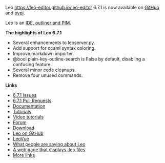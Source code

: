 Leo https://leo-editor.github.io/leo-editor 6.7.1 is now available on
[GitHub](https://github.com/leo-editor/leo-editor/releases) and
[pypi](https://pypi.org/project/leo/).

Leo is an [IDE, outliner and PIM](http://leo-editor.github.io/leo-editor/preface.html).

**The highlights of Leo 6.7.1**

- Several enhancements to leoserver.py.
- Add support for ocaml syntax coloring.
- Improve markdown importer.
- @bool plain-key-outline-search is False by default, disabling a confusing feature.
- Several minor code cleanups.
- Remove four unused commands.

**Links**

- [6.7.1 Issues](https://github.com/leo-editor/leo-editor/issues?q=is%3Aissue+milestone%3A6.7.1+)
- [6.7.1 Pull Requests](https://github.com/leo-editor/leo-editor/pulls?q=is%3Apr+milestone%3A6.7.1)
- [Documentation](http://leo-editor.github.io/leo-editor/leo_toc.html)
- [Tutorials](http://leo-editor.github.io/leo-editor/tutorial.html)
- [Video tutorials](http://leo-editor.github.io/leo-editor/screencasts.html)
- [Forum](http://groups.google.com/group/leo-editor)
- [Download](http://sourceforge.net/projects/leo/files/)
- [Leo on GitHub](https://github.com/leo-editor/leo-editor)
- [LeoVue](https://github.com/kaleguy/leovue#leo-vue)
- [What people are saying about Leo](http://leo-editor.github.io/leo-editor/testimonials.html)
- [A web page that displays .leo files](http://leo-editor.github.io/leo-editor/load-leo.html)
- [More links](http://leo-editor.github.io/leo-editor/leoLinks.html)
